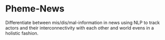 # Pheme-News
Differentiate between mis/dis/mal-information in news using NLP to track actors and their interconnectivity with each other and world evens in a holistic fashion.
